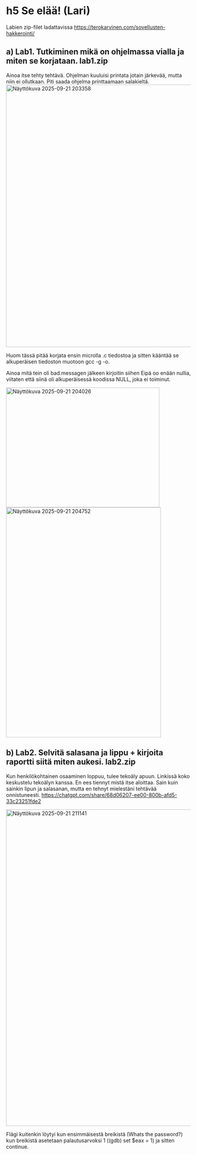 # h5 Se elää! (Lari)
Labien zip-filet ladattavissa https://terokarvinen.com/sovellusten-hakkerointi/

## a) Lab1. Tutkiminen mikä on ohjelmassa vialla ja miten se korjataan. lab1.zip
Ainoa itse tehty tehtävä. Ohjelman kuuluisi printata jotain järkevää, mutta niin ei ollutkaan. Piti saada ohjelma printtaamaan salakieltä.
<img width="632" height="714" alt="Näyttökuva 2025-09-21 203358" src="https://github.com/user-attachments/assets/186889d7-42cf-47c0-a0a5-d26a2f6c8241" />

Huom tässä pitää korjata ensin microlla .c tiedostoa ja sitten kääntää se alkuperäisen tiedoston muotoon gcc -g -o.

Ainoa mitä tein oli bad.messagen jälkeen kirjoitin siihen Eipä oo enään nullia, viitaten että siinä oli alkuperäisessä koodissa NULL, joka ei toiminut.

<img width="418" height="326" alt="Näyttökuva 2025-09-21 204026" src="https://github.com/user-attachments/assets/cee8884c-b2e4-4d45-a9b9-f6866973ddb3" />

<img width="422" height="626" alt="Näyttökuva 2025-09-21 204752" src="https://github.com/user-attachments/assets/be6584e7-4716-4114-b556-f9e5a0857502" />

## b) Lab2. Selvitä salasana ja lippu + kirjoita raportti siitä miten aukesi. lab2.zip
Kun henkilökohtainen osaaminen loppuu, tulee tekoäly apuun. Linkissä koko keskustelu tekoälyn kanssa. En ees tiennyt mistä itse aloittaa.
Sain kuin sainkin lipun ja salasanan, mutta en tehnyt mielestäni tehtävää onnistuneesti. https://chatgpt.com/share/68d06207-ee00-800b-afd5-33c23251fde2

<img width="666" height="861" alt="Näyttökuva 2025-09-21 211141" src="https://github.com/user-attachments/assets/257af872-561e-4a57-af6c-612b0835be6c" />


Flägi kuitenkin löytyi kun ensimmäisestä breikistä (Whats the password?) kun breikistä asetetaan palautusarvoksi 1 ((gdb) set $eax = 1) ja sitten continue.

